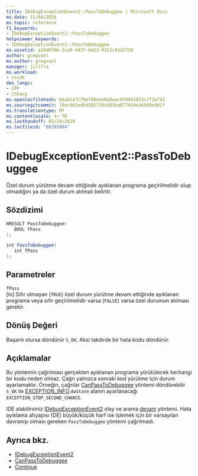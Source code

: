 ```yaml
---
title: IDebugExceptionEvent2::PassToDebuggee | Microsoft Docs
ms.date: 11/04/2016
ms.topic: reference
f1_keywords:
- IDebugExceptionEvent2::PassToDebuggee
helpviewer_keywords:
- IDebugExceptionEvent2::PassToDebuggee
ms.assetid: a20d0f0b-2ca0-4437-bd22-9213c81d2738
author: gregvanl
ms.author: gregvanl
manager: jillfra
ms.workload:
- vssdk
dev_langs:
- CPP
- CSharp
ms.openlocfilehash: bba8147c79ef00ede0a0aac0f0841053c7f2ef43
ms.sourcegitcommit: 19ec963ed6d585719cb83ba677434ea6580e0d1f
ms.translationtype: MT
ms.contentlocale: tr-TR
ms.lasthandoff: 05/24/2019
ms.locfileid: "66201094"
---
```

# <a name="idebugexceptionevent2passtodebuggee"></a>IDebugExceptionEvent2::PassToDebuggee
Özel durum yürütme devam ettiğinde ayıklanan programa geçirilmelidir olup olmadığını ya da özel durum atılmalı belirtir.

## <a name="syntax"></a>Sözdizimi

```cpp
HRESULT PassToDebuggee(
   BOOL fPass
);
```

```csharp
int PassToDebuggee(
   int fPass
);
```

## <a name="parameters"></a>Parametreler
`fPass`\
[in] Sıfır olmayan (`TRUE`) özel durum yürütme devam ettiğinde ayıklanan programa veya sıfır geçirilmelidir varsa (`FALSE`) varsa özel durumun atılması gerekir.

## <a name="return-value"></a>Dönüş Değeri
 Başarılı olursa döndürür `S_OK`; Aksi takdirde bir hata kodu döndürür.

## <a name="remarks"></a>Açıklamalar
 Bu yöntemin çağrılması gerçekten ayıklanan programa yürütülecek herhangi bir kodu neden olmaz. Çağrı yalnızca sonraki kod yürütme için durum ayarlamaktır. Örneğin, çağrılar [CanPassToDebuggee](../../../extensibility/debugger/reference/idebugexceptionevent2-canpasstodebuggee.md) yöntemi döndürebilir `S_OK` ile [EXCEPTION_INFO](../../../extensibility/debugger/reference/exception-info.md).`dwState` alanın ayarlanacağı `EXCEPTION_STOP_SECOND_CHANCE`.

 IDE alabilirsiniz [IDebugExceptionEvent2](../../../extensibility/debugger/reference/idebugexceptionevent2.md) olay ve arama [devam](../../../extensibility/debugger/reference/idebugprogram2-continue.md) yöntemi. Hata ayıklama altyapısı (DE) büyük/küçük harf ise işlemek için bir varsayılan davranışı olması gereken `PassToDebuggee` yöntemi çağrılmadı.

## <a name="see-also"></a>Ayrıca bkz.
- [IDebugExceptionEvent2](../../../extensibility/debugger/reference/idebugexceptionevent2.md)
- [CanPassToDebuggee](../../../extensibility/debugger/reference/idebugexceptionevent2-canpasstodebuggee.md)
- [Continue](../../../extensibility/debugger/reference/idebugprogram2-continue.md)